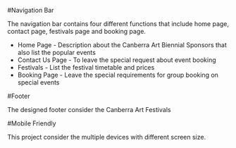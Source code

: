 #Navigation Bar

The navigation bar contains four different functions that include home page, contact page, festivals page and booking page.

- Home Page - Description about the Canberra Art Biennial Sponsors that also list the popular events
- Contact Us Page - To leave the special request about event booking
- Festivals - List the festival timetable and prices
- Booking Page - Leave the special requirements for group booking on special events


#Footer 

The designed footer consider the Canberra Art Festivals 

#Mobile Friendly

This project consider the multiple devices with different screen size. 